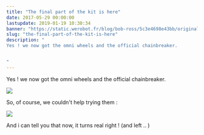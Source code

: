 ```yaml
---
title: "The final part of the kit is here"
date: 2017-05-29 00:00:00
lastupdate: 2019-01-19 10:30:34
banner: "https://static.werobot.fr/blog/bob-ross/5c3e4698e43bb/original.jpg"
slug: "the-final-part-of-the-kit-is-here"
description: " 
Yes ! we now got the omni wheels and the official chainbreaker.


"
---
```

Yes ! we now got the omni wheels and the official chainbreaker.

![](https://static.werobot.fr/blog/bob-ross/5c3e4698e43bb/50.jpg)

So, of course, we couldn't help trying them :

![](https://static.werobot.fr/blog/bob-ross/5c3e4698e43bb/50.jpg)

And i can tell you that now, it turns real right ! (and left .. )
    